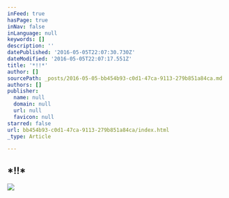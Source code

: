 ```yaml
---
inFeed: true
hasPage: true
inNav: false
inLanguage: null
keywords: []
description: ''
datePublished: '2016-05-05T22:07:30.730Z'
dateModified: '2016-05-05T22:07:17.551Z'
title: '*!!*'
author: []
sourcePath: _posts/2016-05-05-bb454b93-c0d1-47ca-9113-279b851a84ca.md
authors: []
publisher:
  name: null
  domain: null
  url: null
  favicon: null
starred: false
url: bb454b93-c0d1-47ca-9113-279b851a84ca/index.html
_type: Article

---
```

## \*!!\*
![](https://the-grid-user-content.s3-us-west-2.amazonaws.com/9f0b4a66-77a3-452b-bc55-948502291c96.png)